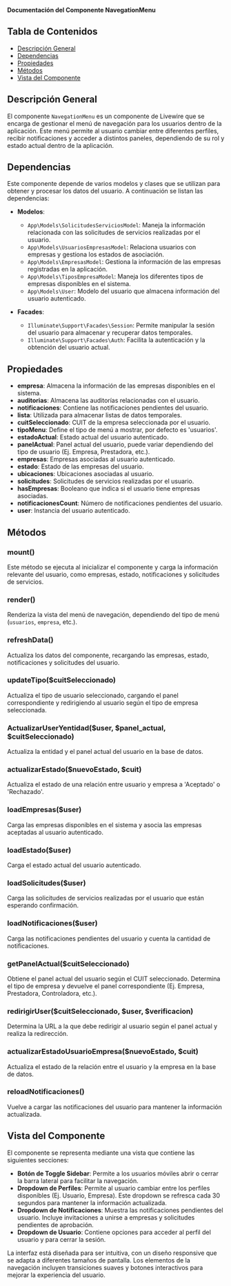 **Documentación del Componente NavegationMenu**

## Tabla de Contenidos
- [Descripción General](#descripción-general)
- [Dependencias](#dependencias)
- [Propiedades](#propiedades)
- [Métodos](#métodos)
- [Vista del Componente](#vista-del-componente)

## Descripción General
El componente `NavegationMenu` es un componente de Livewire que se encarga de gestionar el menú de navegación para los usuarios dentro de la aplicación. Este menú permite al usuario cambiar entre diferentes perfiles, recibir notificaciones y acceder a distintos paneles, dependiendo de su rol y estado actual dentro de la aplicación.

## Dependencias
Este componente depende de varios modelos y clases que se utilizan para obtener y procesar los datos del usuario. A continuación se listan las dependencias:

- **Modelos**:
  - `App\Models\SolicitudesServiciosModel`: Maneja la información relacionada con las solicitudes de servicios realizadas por el usuario.
  - `App\Models\UsuariosEmpresasModel`: Relaciona usuarios con empresas y gestiona los estados de asociación.
  - `App\Models\EmpresasModel`: Gestiona la información de las empresas registradas en la aplicación.
  - `App\Models\TiposEmpresaModel`: Maneja los diferentes tipos de empresas disponibles en el sistema.
  - `App\Models\User`: Modelo del usuario que almacena información del usuario autenticado.

- **Facades**:
  - `Illuminate\Support\Facades\Session`: Permite manipular la sesión del usuario para almacenar y recuperar datos temporales.
  - `Illuminate\Support\Facades\Auth`: Facilita la autenticación y la obtención del usuario actual.

## Propiedades
- **empresa**: Almacena la información de las empresas disponibles en el sistema.
- **auditorias**: Almacena las auditorías relacionadas con el usuario.
- **notificaciones**: Contiene las notificaciones pendientes del usuario.
- **lista**: Utilizada para almacenar listas de datos temporales.
- **cuitSeleccionado**: CUIT de la empresa seleccionada por el usuario.
- **tipoMenu**: Define el tipo de menú a mostrar, por defecto es 'usuarios'.
- **estadoActual**: Estado actual del usuario autenticado.
- **panelActual**: Panel actual del usuario, puede variar dependiendo del tipo de usuario (Ej. Empresa, Prestadora, etc.).
- **empresas**: Empresas asociadas al usuario autenticado.
- **estado**: Estado de las empresas del usuario.
- **ubicaciones**: Ubicaciones asociadas al usuario.
- **solicitudes**: Solicitudes de servicios realizadas por el usuario.
- **hasEmpresas**: Booleano que indica si el usuario tiene empresas asociadas.
- **notificacionesCount**: Número de notificaciones pendientes del usuario.
- **user**: Instancia del usuario autenticado.

## Métodos
### mount()
Este método se ejecuta al inicializar el componente y carga la información relevante del usuario, como empresas, estado, notificaciones y solicitudes de servicios.

### render()
Renderiza la vista del menú de navegación, dependiendo del tipo de menú (`usuarios`, `empresa`, etc.).

### refreshData()
Actualiza los datos del componente, recargando las empresas, estado, notificaciones y solicitudes del usuario.

### updateTipo($cuitSeleccionado)
Actualiza el tipo de usuario seleccionado, cargando el panel correspondiente y redirigiendo al usuario según el tipo de empresa seleccionada.

### ActualizarUserYentidad($user, $panel_actual, $cuitSeleccionado)
Actualiza la entidad y el panel actual del usuario en la base de datos.

### actualizarEstado($nuevoEstado, $cuit)
Actualiza el estado de una relación entre usuario y empresa a 'Aceptado' o 'Rechazado'.

### loadEmpresas($user)
Carga las empresas disponibles en el sistema y asocia las empresas aceptadas al usuario autenticado.

### loadEstado($user)
Carga el estado actual del usuario autenticado.

### loadSolicitudes($user)
Carga las solicitudes de servicios realizadas por el usuario que están esperando confirmación.

### loadNotificaciones($user)
Carga las notificaciones pendientes del usuario y cuenta la cantidad de notificaciones.

### getPanelActual($cuitSeleccionado)
Obtiene el panel actual del usuario según el CUIT seleccionado. Determina el tipo de empresa y devuelve el panel correspondiente (Ej. Empresa, Prestadora, Controladora, etc.).

### redirigirUser($cuitSeleccionado, $user, $verificacion)
Determina la URL a la que debe redirigir al usuario según el panel actual y realiza la redirección.

### actualizarEstadoUsuarioEmpresa($nuevoEstado, $cuit)
Actualiza el estado de la relación entre el usuario y la empresa en la base de datos.

### reloadNotificaciones()
Vuelve a cargar las notificaciones del usuario para mantener la información actualizada.

## Vista del Componente
El componente se representa mediante una vista que contiene las siguientes secciones:

- **Botón de Toggle Sidebar**: Permite a los usuarios móviles abrir o cerrar la barra lateral para facilitar la navegación.
- **Dropdown de Perfiles**: Permite al usuario cambiar entre los perfiles disponibles (Ej. Usuario, Empresa). Este dropdown se refresca cada 30 segundos para mantener la información actualizada.
- **Dropdown de Notificaciones**: Muestra las notificaciones pendientes del usuario. Incluye invitaciones a unirse a empresas y solicitudes pendientes de aprobación.
- **Dropdown de Usuario**: Contiene opciones para acceder al perfil del usuario y para cerrar la sesión.

La interfaz está diseñada para ser intuitiva, con un diseño responsive que se adapta a diferentes tamaños de pantalla. Los elementos de la navegación incluyen transiciones suaves y botones interactivos para mejorar la experiencia del usuario.
